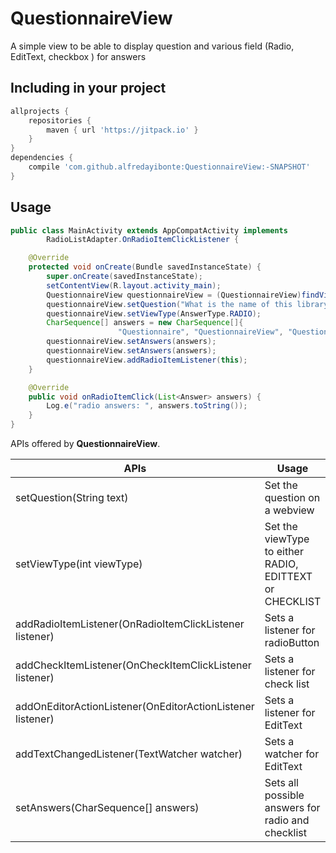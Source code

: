# QuestionnaireView
A simple view to be able to display question and various field (Radio, EditText, checkbox ) for answers


Including in your project
-------------------------

```groovy
allprojects {
	repositories {
		maven { url 'https://jitpack.io' }
	}
}
dependencies {
	compile 'com.github.alfredayibonte:QuestionnaireView:-SNAPSHOT'
}
```

Usage
-----

```java
public class MainActivity extends AppCompatActivity implements
        RadioListAdapter.OnRadioItemClickListener {

    @Override
    protected void onCreate(Bundle savedInstanceState) {
        super.onCreate(savedInstanceState);
        setContentView(R.layout.activity_main);
        QuestionnaireView questionnaireView = (QuestionnaireView)findViewById(R.id.questionnaire);
        questionnaireView.setQuestion("What is the name of this library ?");
        questionnaireView.setViewType(AnswerType.RADIO);
        CharSequence[] answers = new CharSequence[]{
                        "Questionnaire", "QuestionnaireView", "Question"};
        questionnaireView.setAnswers(answers);
        questionnaireView.setAnswers(answers);
        questionnaireView.addRadioItemListener(this);
    }

    @Override
    public void onRadioItemClick(List<Answer> answers) {
        Log.e("radio answers: ", answers.toString());
    }
}
```

APIs offered by **QuestionnaireView**.

|APIs | Usage|
|---|---|
|setQuestion(String text)|Set the question on a webview|
|setViewType(int viewType)|Set the viewType to either RADIO, EDITTEXT or CHECKLIST|
|addRadioItemListener(OnRadioItemClickListener listener)|Sets  a listener for radioButton|
|addCheckItemListener(OnCheckItemClickListener listener)|Sets a listener for check list|
|addOnEditorActionListener(OnEditorActionListener listener)|Sets a listener for EditText|
|addTextChangedListener(TextWatcher watcher)|Sets a watcher for EditText|
|setAnswers(CharSequence[] answers)|Sets all possible answers for radio and checklist|
